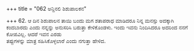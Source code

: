 +++
title = "062 ಅನ್ದಿನಲಿ ಶಿಶುಪಾಲಕನ"

+++
62. ಆ ದಿನ ಶಿಶುಪಾಲನ ತಾಯಿ ಬಂದು ಮಗ ಶತಾಪರಾಧ ಮಾಡಿದರೂ ನಿನ್ನ ಮನಸ್ಸು ಅದಕ್ಕಾಗಿ ಕಂದಬಾರದು ಎಂದು ನನ್ನನ್ನು ಅನುಸರಿಸಿ ಬರುತ್ತಾ ಕೇಳಿಕೊಂಡಳು. ಇಂದು ಇವನು ನಿಂದಿಸಿದರೂ ಅದರಿಂದ ನನಗೆ ಕೋಪವಿಲ್ಲ. ಆದರೆ ಇವನ ಎರಡು   
ತಪ್ಪುಗಳನ್ನು ಮಾತ್ರ ಸಹಿಸಿಕೊಳ್ಳಲಾರೆ ಎಂದು ನಗುತ್ತಾ ಹೇಳಿದ.